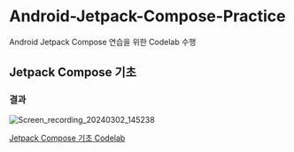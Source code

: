 # Android-Jetpack-Compose-Practice
Android Jetpack Compose 연습을 위한 Codelab 수행

## Jetpack Compose 기초
### 결과
![Screen_recording_20240302_145238](https://github.com/souk0712/Android-Jetpack-Compose-Practice/assets/90661870/c9b6e204-bf05-4f51-99b6-c996526f0cfa)

[Jetpack Compose 기초 Codelab](https://developer.android.com/codelabs/jetpack-compose-basics?hl=ko)
